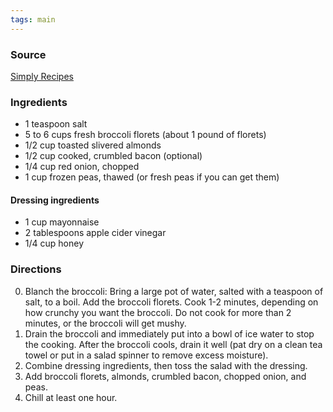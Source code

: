 ```yaml
---
tags: main
---
```


### Source
[Simply Recipes](https://www.simplyrecipes.com/recipes/broccoli_salad/)

### Ingredients
* 1 teaspoon salt
* 5 to 6 cups fresh broccoli florets (about 1 pound of florets)
* 1/2 cup toasted slivered almonds
* 1/2 cup cooked, crumbled bacon (optional)
* 1/4 cup red onion, chopped
* 1 cup frozen peas, thawed (or fresh peas if you can get them)

#### Dressing ingredients
* 1 cup mayonnaise
* 2 tablespoons apple cider vinegar
* 1/4 cup honey

### Directions
0. Blanch the broccoli: Bring a large pot of water, salted with a teaspoon of salt, to a boil. Add the broccoli florets. Cook 1-2 minutes, depending on how crunchy you want the broccoli. Do not cook for more than 2 minutes, or the broccoli will get mushy.
0. Drain the broccoli and immediately put into a bowl of ice water to stop the cooking. After the broccoli cools, drain it well (pat dry on a clean tea towel or put in a salad spinner to remove excess moisture).
0. Combine dressing ingredients, then toss the salad with the dressing.
0. Add broccoli florets, almonds, crumbled bacon, chopped onion, and peas.
0. Chill at least one hour.